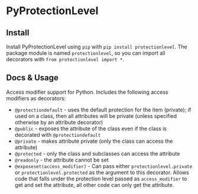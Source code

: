 # PyProtectionLevel

## Install

Install PyProtectionLevel using `pip` with `pip install protectionlevel`. The package module is named `protectionlevel`, so you can import all decorators with `from protectionlevel import *`.

## Docs & Usage

Access modifier support for Python. Includes the following access modifiers as decorators:

- `@protectiondefault` - uses the default protection for the item (private); if used on a class, then all attributes will be private (unless specified otherwise by an attribute decorator)
- `@public` - exposes the attribute of the class even if the class is decorated with `@protectiondefault`
- `@private` - makes attribute private (only the class can access the attribute)
- `@protected` - only the class and subclasses can access the attribute
- `@readonly` - the attribute cannot be set
- `@exposeset(access_modifier)` - Can pass either `protectionlevel.private` or `protectionlevel.protected` as the argument to this decorator. Allows code that falls under the protection level passed as `access_modifier` to get and set the attribute, all other code can only get the attribute.